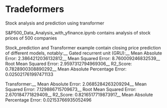 # Tradeformers
Stock analysis and prediction using transformer

S&P500_Data_Analysis_with_yfinance.ipynb contains analysis of stock prices of 500 companies

Stock_prediction and Transformer example contain closing price prediction of different models, notably:__
Gated recurrent unit (GRU):__
Mean Absolute Error: 2.3864212036132812__
Mean Squared Error: 8.760009246832539__
Root Mean Squared Error: 2.9597312794969306__
R2_Score: 0.7828900308890292__
Mean Absolute Percentage Error: 0.025021761997471133

Transformer:__
Mean Absolute Error: 2.0685284263209294__
Mean Squared Error: 7.129886715709673__
Root Mean Squared Error: 2.670184771829409__
R2_Score: 0.8216517719873917__
Mean Absolute Percentage Error: 0.02153766935052496
